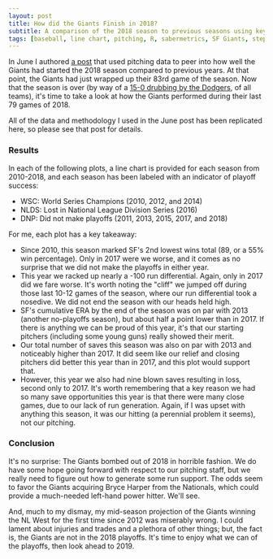 ```yaml
---
layout: post
title: How did the Giants Finish in 2018?
subtitle: A comparison of the 2018 season to previous seasons using key metrics
tags: [baseball, line chart, pitching, R, sabermetrics, SF Giants, step chart, time series]
---
```


In June I authored [a post](https://rahosbach.github.io/2018-06-30-Giants2018/) that used pitching data to peer into how well the Giants had started the 2018 season compared to previous years.  At that point, the Giants had just wrapped up their 83rd game of the season.  Now that the season is over (by way of a [15-0 drubbing by the Dodgers](https://www.google.com/search?q=sfgiants&rlz=1C1JZAP_enUS721US721&oq=sfgiants&aqs=chrome..69i57j0l3j69i60j0.955j0j7&sourceid=chrome&ie=UTF-8#sie=m;/g/11f541w79d;4;/m/09p14;dt;fp;1), of all teams), it's time to take a look at how the Giants performed during their last 79 games of 2018.

All of the data and methodology I used in the June post has been replicated here, so please see that post for details.

### Results
In each of the following plots, a line chart is provided for each season from 2010-2018, and each season has been labeled with an indicator of playoff success:
- WSC: World Series Champions (2010, 2012, and 2014)
- NLDS: Lost in National League Division Series (2016)
- DNP: Did not make playoffs (2011, 2013, 2015, 2017, and 2018)

For me, each plot has a key takeaway:
- Since 2010, this season marked SF's 2nd lowest wins total (89, or a 55% win percentage).  Only in 2017 were we worse, and it comes as no surprise that we did not make the playoffs in either year.
- This year we racked up nearly a -100 run differential.  Again, only in 2017 did we fare worse.  It's worth noting the "cliff" we jumped off during those last 10-12 games of the season, where our run differential took a nosedive.  We did not end the season with our heads held high.
- SF's cumulative ERA by the end of the season was on par with 2013 (another no-playoffs season), but about half a point lower than in 2017.  If there is anything we can be proud of this year, it's that our starting pitchers (including some young guns) really showed their merit.
- Our total number of saves this season was also on par with 2013 and noticeably higher than 2017.  It did seem like our relief and closing pitchers did better this year than in 2017, and this plot would support that.
- However, this year we also had nine blown saves resulting in loss, second only to 2017.  It's worth remembering that a key reason we had so many save opportunities this year is that there were many close games, due to our lack of run generation.  Again, if I was upset with anything this season, it was our hitting (a perennial problem it seems), not our pitching.

### Conclusion
It's no surprise: The Giants bombed out of 2018 in horrible fashion.  We do have some hope going forward with respect to our pitching staff, but we really need to figure out how to generate some run support.  The odds seem to favor the Giants acquiring Bryce Harper from the Nationals, which could provide a much-needed left-hand power hitter.  We'll see.

And, much to my dismay, my mid-season projection of the Giants winning the NL West for the first time since 2012 was miserably wrong.  I could lament about injuries and trades and a plethora of other things; but, the fact is, the Giants are not in the 2018 playoffs.  It's time to enjoy what we can of the playoffs, then look ahead to 2019.